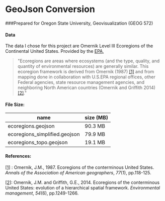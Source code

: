 # GeoJson Conversion

###Prepared for Oregon State University, Geovisualization (GEOG 572)

#### Data

The data I chose for this project are Omernik Level III Ecoregions of the Continental United States. Provided by the [EPA](https://www.epa.gov/eco-research/level-iii-and-iv-ecoregions-continental-united-states), 

> "Ecoregions are areas where ecosystems (and the type, quality, and quantity of environmental resources) are generally similar. This ecoregion framework is derived from Omernik (1987) [[1]](https://onlinelibrary.wiley.com/doi/abs/10.1111/j.1467-8306.1987.tb00149.x) and from mapping done in collaboration with U.S.EPA regional offices, other Federal agencies, state resource management agencies, and neighboring North American countries (Omernik and Griffith 2014) [[2]]( https://link.springer.com/article/10.1007/s00267-014-0364-1)."

#### File Size:

| name                          | size (MB) |
| ----------------------------- | --------- |
| ecoregions.geojson            | 90.3 MB   |
| ecoregions_simplified.geojson | 79.9 MB   |
| ecoregions_topo.geojson       | 19.1 MB   |

#### References:

[[1]](https://onlinelibrary.wiley.com/doi/abs/10.1111/j.1467-8306.1987.tb00149.x) : Omernik, J.M., 1987. Ecoregions of the conterminous United States. *Annals of the Association of American geographers*, *77*(1), pp.118-125.

[[2]]( https://link.springer.com/article/10.1007/s00267-014-0364-1): Omernik, J.M. and Griffith, G.E., 2014. Ecoregions of the conterminous United States: evolution of a hierarchical spatial framework. *Environmental management*, *54*(6), pp.1249-1266.





